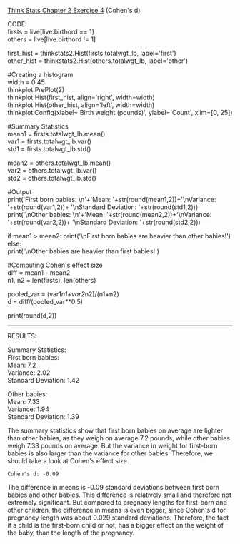 [Think Stats Chapter 2 Exercise 4](http://greenteapress.com/thinkstats2/html/thinkstats2003.html#toc24) (Cohen's d)

>> 
CODE:  
firsts = live[live.birthord == 1]   
others = live[live.birthord != 1]   

first_hist = thinkstats2.Hist(firsts.totalwgt_lb, label='first')  
other_hist = thinkstats2.Hist(others.totalwgt_lb, label='other')   


#Creating a histogram  
width = 0.45   
thinkplot.PrePlot(2)  
thinkplot.Hist(first_hist, align='right', width=width)  
thinkplot.Hist(other_hist, align='left', width=width)  
thinkplot.Config(xlabel='Birth weight (pounds)', ylabel='Count', xlim=[0, 25])  


#Summary Statistics  
mean1 = firsts.totalwgt_lb.mean()  
var1 = firsts.totalwgt_lb.var()  
std1 = firsts.totalwgt_lb.std()  

mean2 = others.totalwgt_lb.mean()  
var2 = others.totalwgt_lb.var()  
std2 = others.totalwgt_lb.std()  


#Output  
print('First born babies: \n'+'Mean: '+str(round(mean1,2))+'\nVariance: '+str(round(var1,2))+
      '\nStandard Deviation: '+str(round(std1,2)))      
print('\nOther babies: \n'+'Mean: '+str(round(mean2,2))+'\nVariance: '+str(round(var2,2))+
      '\nStandard Deviation: '+str(round(std2,2)))  

if mean1 > mean2: 
    print('\nFirst born babies are heavier than other babies!')   
else:  
    print('\nOther babies are heavier than first babies!')  


#Computing Cohen's effect size  
diff = mean1 - mean2  
n1, n2 = len(firsts), len(others)  

pooled_var = (var1*n1+var2*n2)/(n1+n2)  
d = diff/(pooled_var**0.5)  

print(round(d,2))  

---
RESULTS:  

Summary Statistics:  
First born babies:   
Mean: 7.2   
Variance: 2.02  
Standard Deviation: 1.42  
 
Other babies:   
Mean: 7.33     
Variance: 1.94  
Standard Deviation: 1.39   

The summary statistics show that first born babies on average are lighter than other babies, as they weigh on average 7.2 pounds, while other babies weigh 7.33 pounds on average. But the variance in weight for first-born babies is also larger than the variance for other babies. Therefore, we should take a look at Cohen's effect size.  
```
Cohen's d: -0.09  
```
The difference in means is -0.09 standard deviations between first born babies and other babies. This difference is relatively small and therefore not extremely significant. But compared to pregnacy lengths for first-born and other children, the difference in means is even bigger, since Cohen's d for pregnancy length was about 0.029 standard deviations. Therefore, the fact if a child is the first-born child or not, has a bigger effect on the weight of the baby, than the length of the pregnancy. 
